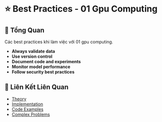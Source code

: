 # ⭐ Best Practices - 01 Gpu Computing

## 🎯 Tổng Quan

Các best practices khi làm việc với 01 gpu computing.

- **Always validate data**
- **Use version control**
- **Document code and experiments**
- **Monitor model performance**
- **Follow security best practices**

## 🔗 Liên Kết Liên Quan

- [Theory](./THEORY_01_gpu_computing.md)
- [Implementation](./IMPLEMENTATION_01_gpu_computing.md)
- [Code Examples](./CODE_EXAMPLES_01_gpu_computing.md)
- [Complex Problems](./COMPLEX_PROBLEMS.md)
